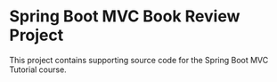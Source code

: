 # Spring Boot MVC Book Review Project

This project contains supporting source code for the Spring Boot MVC Tutorial course. 
